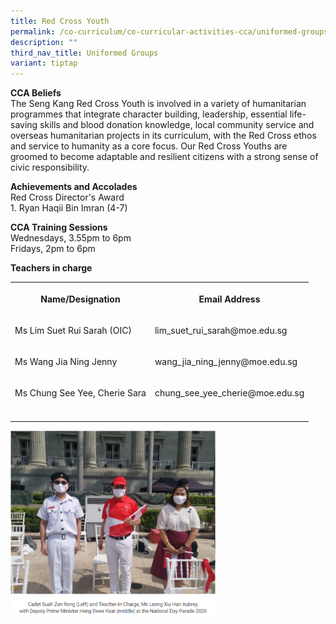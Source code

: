 ```yaml
---
title: Red Cross Youth
permalink: /co-curriculum/co-curricular-activities-cca/uniformed-groups/red-cross-youth/
description: ""
third_nav_title: Uniformed Groups
variant: tiptap
---
```

<p><strong>CCA Beliefs</strong><br>The Seng Kang Red Cross Youth is involved in a variety of humanitarian programmes that integrate character building, leadership, essential life-saving skills and blood donation knowledge, local community service and overseas humanitarian projects in its curriculum, with the Red Cross ethos and service to humanity as a core focus. Our Red Cross Youths are groomed to become adaptable and resilient citizens with a strong sense of civic responsibility.</p><p><strong>Achievements and Accolades</strong><br>Red Cross Director's Award<br>1. Ryan Haqii Bin Imran (4-7)</p><p></p><p><strong>CCA Training Sessions</strong><br>Wednesdays, 3.55pm to 6pm<br>Fridays, 2pm to 6pm</p><p><strong>Teachers in charge</strong></p><table><tbody><tr><th rowspan="1" colspan="1"><p><strong>Name/Designation</strong></p></th><th rowspan="1" colspan="1"><p><strong>Email Address</strong></p></th></tr><tr><td rowspan="1" colspan="1"><p>Ms Lim Suet Rui Sarah (OIC)</p></td><td rowspan="1" colspan="1"><p>lim_suet_rui_sarah@moe.edu.sg</p></td></tr><tr><td rowspan="1" colspan="1"><p>Ms Wang Jia Ning Jenny</p></td><td rowspan="1" colspan="1"><p>wang_jia_ning_jenny@moe.edu.sg</p></td></tr><tr><td rowspan="1" colspan="1"><p>Ms Chung See Yee, Cherie Sara</p></td><td rowspan="1" colspan="1"><p>chung_see_yee_cherie@moe.edu.sg</p></td></tr><tr><td rowspan="1" colspan="1"><p></p></td><td rowspan="1" colspan="1"><p></p></td></tr></tbody></table><div class="isomer-image-wrapper"><img style="width:65%" height="auto" width="100%" src="/images/CCA/Red%20Cross%20Youth.png"></div><p></p>